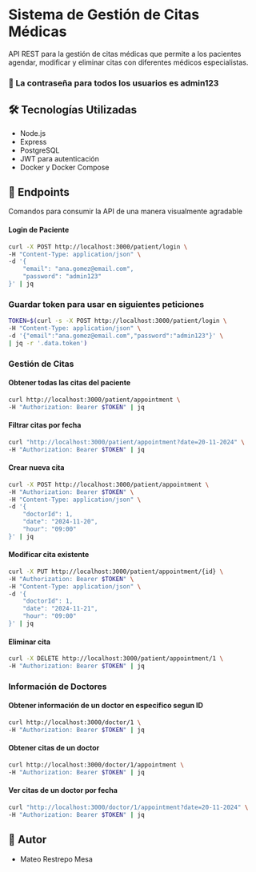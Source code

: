 # Sistema de Gestión de Citas Médicas

API REST para la gestión de citas médicas que permite a los pacientes agendar, modificar y eliminar citas con diferentes médicos especialistas.

### 🔑 La contraseña para todos los usuarios es admin123

## 🛠️ Tecnologías Utilizadas

- Node.js
- Express
- PostgreSQL
- JWT para autenticación
- Docker y Docker Compose

## 📌 Endpoints
Comandos para consumir la API de una manera visualmente agradable
#### Login de Paciente
```bash
curl -X POST http://localhost:3000/patient/login \
-H "Content-Type: application/json" \
-d '{
    "email": "ana.gomez@email.com",
    "password": "admin123"
}' | jq
```
### Guardar token para usar en siguientes peticiones
```bash
TOKEN=$(curl -s -X POST http://localhost:3000/patient/login \
-H "Content-Type: application/json" \
-d '{"email":"ana.gomez@email.com","password":"admin123"}' \
| jq -r '.data.token')
```

### Gestión de Citas

#### Obtener todas las citas del paciente
```bash
curl http://localhost:3000/patient/appointment \
-H "Authorization: Bearer $TOKEN" | jq
```

#### Filtrar citas por fecha
```bash
curl "http://localhost:3000/patient/appointment?date=20-11-2024" \
-H "Authorization: Bearer $TOKEN" | jq
```

#### Crear nueva cita
```bash
curl -X POST http://localhost:3000/patient/appointment \
-H "Authorization: Bearer $TOKEN" \
-H "Content-Type: application/json" \
-d '{
    "doctorId": 1,
    "date": "2024-11-20",
    "hour": "09:00"
}' | jq
```

#### Modificar cita existente
```bash
curl -X PUT http://localhost:3000/patient/appointment/{id} \
-H "Authorization: Bearer $TOKEN" \
-H "Content-Type: application/json" \
-d '{
    "doctorId": 1,
    "date": "2024-11-21",
    "hour": "09:00"
}' | jq
```

#### Eliminar cita
```bash
curl -X DELETE http://localhost:3000/patient/appointment/1 \
-H "Authorization: Bearer $TOKEN" | jq
```

### Información de Doctores

#### Obtener información de un doctor en especifico segun ID
```bash
curl http://localhost:3000/doctor/1 \
-H "Authorization: Bearer $TOKEN" | jq
```

#### Obtener citas de un doctor
```bash
curl http://localhost:3000/doctor/1/appointment \
-H "Authorization: Bearer $TOKEN" | jq
```

#### Ver citas de un doctor por fecha
```bash
curl "http://localhost:3000/doctor/1/appointment?date=20-11-2024" \
-H "Authorization: Bearer $TOKEN" | jq
```

## 👥 Autor

- Mateo Restrepo Mesa
